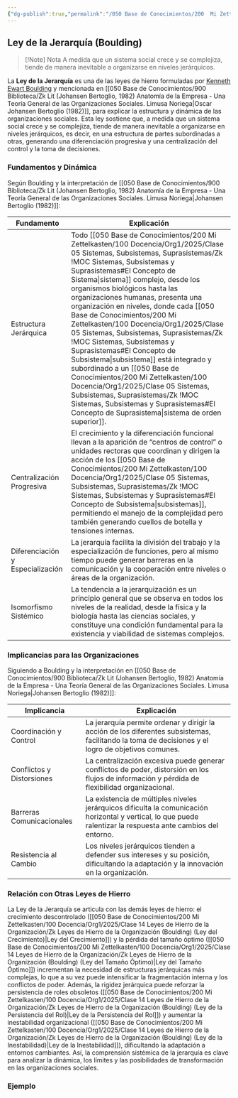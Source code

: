```yaml
---
{"dg-publish":true,"permalink":"/050 Base de Conocimientos/200  Mi Zettelkasten/100 Docencia/Org1/2025/Clase 14 Leyes de Hierro de la Organización/Zk Leyes de Hierro de la Organización (Boulding) (Ley de la Jerarquía)/","tags":["digitalGarden"]}
---
```


## Ley de la Jerarquía (Boulding)

> [!Note] Nota
> A medida que un sistema social crece y se complejiza, tiende de manera inevitable a organizarse en niveles jerárquicos.

La **Ley de la Jerarquía** es una de las leyes de hierro formuladas por [Kenneth Ewart Boulding](https://es.wikipedia.org/wiki/Kenneth_Boulding)  y mencionada en [[050 Base de Conocimientos/900 Biblioteca/Zk Lit (Johansen Bertoglio, 1982) Anatomía de la Empresa - Una Teoría General de las Organizaciones Sociales. Limusa  Noriega\|Oscar Johansen Bertoglio (1982)]], para explicar la estructura y dinámica de las organizaciones sociales. Esta ley sostiene que, a medida que un sistema social crece y se complejiza, tiende de manera inevitable a organizarse en niveles jerárquicos, es decir, en una estructura de partes subordinadas a otras, generando una diferenciación progresiva y una centralización del control y la toma de decisiones.

### Fundamentos y Dinámica

Según Boulding y la interpretación de [[050 Base de Conocimientos/900 Biblioteca/Zk Lit (Johansen Bertoglio, 1982) Anatomía de la Empresa - Una Teoría General de las Organizaciones Sociales. Limusa  Noriega\|Johansen Bertoglio (1982)]]:

| Fundamento                       | Explicación                                                                                                                                                                                                                                                                                                                                                                                                                                             |
| -------------------------------- | ------------------------------------------------------------------------------------------------------------------------------------------------------------------------------------------------------------------------------------------------------------------------------------------------------------------------------------------------------------------------------------------------------------------------------------------------------- |
| Estructura Jerárquica            | Todo [[050 Base de Conocimientos/200  Mi Zettelkasten/100 Docencia/Org1/2025/Clase 05 Sistemas, Subsistemas, Suprasistemas/Zk !MOC Sistemas, Subsistemas y Suprasistemas#El Concepto de Sistema\|sistema]] complejo, desde los organismos biológicos hasta las organizaciones humanas, presenta una organización en niveles, donde cada [[050 Base de Conocimientos/200  Mi Zettelkasten/100 Docencia/Org1/2025/Clase 05 Sistemas, Subsistemas, Suprasistemas/Zk !MOC Sistemas, Subsistemas y Suprasistemas#El Concepto de Subsistema\|subsistema]] está integrado y subordinado a un [[050 Base de Conocimientos/200  Mi Zettelkasten/100 Docencia/Org1/2025/Clase 05 Sistemas, Subsistemas, Suprasistemas/Zk !MOC Sistemas, Subsistemas y Suprasistemas#El Concepto de Suprasistema\|sistema de orden superior]]. |
| Centralización Progresiva        | El crecimiento y la diferenciación funcional llevan a la aparición de “centros de control” o unidades rectoras que coordinan y dirigen la acción de los [[050 Base de Conocimientos/200  Mi Zettelkasten/100 Docencia/Org1/2025/Clase 05 Sistemas, Subsistemas, Suprasistemas/Zk !MOC Sistemas, Subsistemas y Suprasistemas#El Concepto de Subsistema\|subsistemas]], permitiendo el manejo de la complejidad pero también generando cuellos de botella y tensiones internas.                                                                                               |
| Diferenciación y Especialización | La jerarquía facilita la división del trabajo y la especialización de funciones, pero al mismo tiempo puede generar barreras en la comunicación y la cooperación entre niveles o áreas de la organización.                                                                                                                                                                                                                                              |
| Isomorfismo Sistémico            | La tendencia a la jerarquización es un principio general que se observa en todos los niveles de la realidad, desde la física y la biología hasta las ciencias sociales, y constituye una condición fundamental para la existencia y viabilidad de sistemas complejos.                                                                                                                                                                                   |

### Implicancias para las Organizaciones

 Siguiendo a Boulding y la interpretación en [[050 Base de Conocimientos/900 Biblioteca/Zk Lit (Johansen Bertoglio, 1982) Anatomía de la Empresa - Una Teoría General de las Organizaciones Sociales. Limusa  Noriega\|Johansen Bertoglio (1982)]]:

| Implicancia               | Explicación                                                                                                                                                    |
| ------------------------- | -------------------------------------------------------------------------------------------------------------------------------------------------------------- |
| Coordinación y Control    | La jerarquía permite ordenar y dirigir la acción de los diferentes subsistemas, facilitando la toma de decisiones y el logro de objetivos comunes.             |
| Conflictos y Distorsiones | La centralización excesiva puede generar conflictos de poder, distorsión en los flujos de información y pérdida de flexibilidad organizacional.                |
| Barreras Comunicacionales | La existencia de múltiples niveles jerárquicos dificulta la comunicación horizontal y vertical, lo que puede ralentizar la respuesta ante cambios del entorno. |
| Resistencia al Cambio     | Los niveles jerárquicos tienden a defender sus intereses y su posición, dificultando la adaptación y la innovación en la organización.                         |

### Relación con Otras Leyes de Hierro

La Ley de la Jerarquía se articula con las demás leyes de hierro: el crecimiento descontrolado ([[050 Base de Conocimientos/200  Mi Zettelkasten/100 Docencia/Org1/2025/Clase 14 Leyes de Hierro de la Organización/Zk Leyes de Hierro de la Organización (Boulding) (Ley del Crecimiento)\|Ley del Crecimiento]]) y la pérdida del tamaño óptimo ([[050 Base de Conocimientos/200  Mi Zettelkasten/100 Docencia/Org1/2025/Clase 14 Leyes de Hierro de la Organización/Zk Leyes de Hierro de la Organización (Boulding) (Ley del Tamaño Óptimo)\|Ley del Tamaño Óptimo]]) incrementan la necesidad de estructuras jerárquicas más complejas, lo que a su vez puede intensificar la fragmentación interna y los conflictos de poder. Además, la rigidez jerárquica puede reforzar la persistencia de roles obsoletos ([[050 Base de Conocimientos/200  Mi Zettelkasten/100 Docencia/Org1/2025/Clase 14 Leyes de Hierro de la Organización/Zk Leyes de Hierro de la Organización (Boulding) (Ley de la Persistencia del Rol)\|Ley de la Persistencia del Rol]]) y aumentar la inestabilidad organizacional ([[050 Base de Conocimientos/200  Mi Zettelkasten/100 Docencia/Org1/2025/Clase 14 Leyes de Hierro de la Organización/Zk Leyes de Hierro de la Organización (Boulding) (Ley de la Inestabilidad)\|Ley de la Inestabilidad]]), dificultando la adaptación a entornos cambiantes. Así, la comprensión sistémica de la jerarquía es clave para analizar la dinámica, los límites y las posibilidades de transformación en las organizaciones sociales.

### Ejemplo
